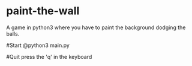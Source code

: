 # paint-the-wall
A game in python3 where you have to paint the background dodging the balls.

#Start
 @python3 main.py
 
#Quit
press the 'q' in the keyboard
